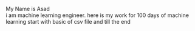 My Name is Asad
<br>
i am machine learning engineer. here is my work for 100 days of machine learning start with basic of csv file and till the end
